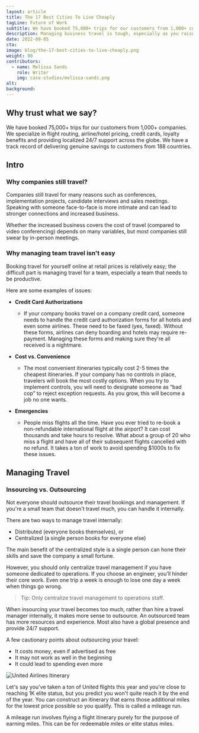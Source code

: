 ```yaml
---
layout: article
title: The 17 Best Cities To Live Cheaply
tagLine: Future of Work
subtitle: We have booked 75,000+ trips for our customers from 1,000+ companies.
description: Managing business travel is tough, especially as you raise money, build out your team and travel more frequently. In this post we explain all of the lessons, tips and tricks we've learned managing travel for more than 1,000 companies.
date: 2022-09-05
cta:
image: blog/the-17-best-cities-to-live-cheaply.png
weight: 90
contributors:
  - name: Melissa Sands
    role: Writer
    img: case-studies/melissa-sands.png
alt:
background:
---
```


## Why trust what we say?

We have booked 75,000+ trips for our customers from 1,000+ companies. We specialize in flight routing, airline/hotel pricing, credit cards, loyalty benefits and providing localized 24/7 support across the globe. We have a track record of delivering genuine savings to customers from 188 countries.

## Intro

### Why companies still travel?

Companies still travel for many reasons such as conferences, implementation projects, candidate interviews and sales meetings. Speaking with someone face-to-face is more intimate and can lead to stronger connections and increased business.

Whether the increased business covers the cost of travel (compared to video conferencing) depends on many variables, but most companies still swear by in-person meetings.

### Why managing team travel isn't easy

Booking travel for yourself online at retail prices is relatively easy; the difficult part is managing travel for a team, especially a team that needs to be productive.

Here are some examples of issues:

- **Credit Card Authorizations**
  - If your company books travel on a company credit card, someone needs to handle the credit card authorization forms for all hotels and even some airlines. These need to be faxed (yes, faxed). Without these forms, airlines can deny boarding and hotels may require re-payment. Managing these forms and making sure they're all received is a nightmare.

- **Cost vs. Convenience**
  - The most convenient itineraries typically cost 2-5 times the cheapest itineraries. If your company has no controls in place, travelers will book the most costly options. When you try to implement controls, you will need to designate someone as “bad cop” to reject exception requests. As you grow, this will become a job no one wants.

- **Emergencies**
  - People miss flights all the time. Have you ever tried to re-book a non-refundable international flight at the airport? It can cost thousands and take hours to resolve. What about a group of 20 who miss a flight and have all of their subsequent flights cancelled with no refund. It takes a ton of work to avoid spending $1000s to fix these issues.

## Managing Travel

### Insourcing vs. Outsourcing

Not everyone should outsource their travel bookings and management. If you're a small team that doesn't travel much, you can handle it internally.

There are two ways to manage travel internally:

- Distributed (everyone books themselves), or
- Centralized (a single person books for everyone else)

The main benefit of the centralized style is a single person can hone their skills and save the company a small fortune.

However, you should only centralize travel management if you have someone dedicated to operations. If you choose an engineer, you'll hinder their core work. Even one trip a week is enough to lose one day a week when things go wrong.

> Tip: Only centralize travel management to operations staff.

When insourcing your travel becomes too much, rather than hire a travel manager internally, it makes more sense to outsource. An outsourced team has more resources and experience. Most also have a global presence and provide 24/7 support.

A few cautionary points about outsourcing your travel:

- It costs money, even if advertised as free
- It may not work as well in the beginning
- It could lead to spending even more

![United Airlines Itinerary](/blog/united-itinerary.png)

Let's say you've taken a ton of United flights this year and you're close to reaching 1K elite status, but you predict you won't quite reach it by the end of the year. You can construct an itinerary that earns those additional miles for the lowest price possible so you qualify. This is called a mileage run.

A mileage run involves flying a flight itinerary purely for the purpose of earning miles. This can be for redeemable miles or elite status miles.

